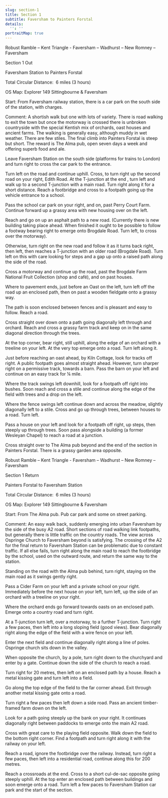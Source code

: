 ```yaml
---
slug: section-1
title: Section 1
subtitle: Faversham to Painters Forstal
details:
  '': ''
portraitMap: true
---
```

Robust Ramble – Kent Triangle - Faversham – Wadhurst – New Romney – Faversham

Section 1 Out  

Faversham Station to Painters Forstal

Total Circular Distance:  6 miles (3 hours)

OS Map: Explorer 149 Sittingbourne & Faversham

Start: From Faversham railway station, there is a car park on the south side of the station, with charges.

Comment: A shortish walk but one with lots of variety. There is road walking to exit the town but once the motorway is crossed there is unbroken countryside with the special Kentish mix of orchards, oast houses and ancient farms. The walking is generally easy, although muddy in wet weather. There are few stiles. The final climb into Painters Forstal is steep but short. The reward is The Alma pub, open seven days a week and offering superb food and ale.

Leave Faversham Station on the south side (platforms for trains to London) and turn right to cross the car park to the entrance.

Turn left on the road and continue uphill. Cross, to turn right up the second road on your right, Edith Road. At the T-junction at the end , turn left and walk up to a second T-junction with a main road. Turn right along it for a short distance. Reach a footbridge and cross to a footpath going up the vehicle entrance to a school.

Pass the school car park on your right, and on, past Perry Court Farm. Continue forward up a grassy area with new housing over on the left.

Reach and go on up an asphalt path to a new road. (Currently there is new building taking place ahead. When finished it ought to be possible to follow a footway bearing right to emerge onto Brogdale Road. Turn left, to cross over the motorway).

Otherwise, turn right on the new road and follow it as it turns back right, then left, then reaches a T-junction with an older road (Brogdale Road). Turn left on this with care looking for steps and a gap up onto a raised path along the side of the road.

Cross a motorway and continue up the road, past the Brogdale Farm National Fruit Collection (shop and café), and on past houses.

Where to pavement ends, just before an Oast on the left, turn left off the road up an enclosed path, then on past a wooden fieldgate onto a grassy way.

The path is soon enclosed between fences and is pleasant and easy to follow. Reach a road.

Cross straight over down onto a path going diagonally left through and orchard. Reach and cross a grassy farm track and keep on in the same diagonal direction through the trees.

At the top corner, bear right, still uphill, along the edge of an orchard with a treeline on your left. At the very top emerge onto a road. Turn left along it.

Just before reaching an oast ahead, by Kiln Cottage, look for tracks off right. A public footpath goes almost straight ahead. However, turn sharper right on a permissive track, towards a barn. Pass the barn on your left and continue on an easy track for ¼ mile.

Where the track swings left downhill, look for a footpath off right into bushes. Soon reach and cross a stile and continue along the edge of the field with trees and a drop on the left.

Where the fence swings left continue down and across the meadow, slightly diagonally left to a stile. Cross and go up through trees, between houses to a road. Turn left.

Pass a house on your left and look for a footpath off right, up steps, then steeply up through trees. Soon pass alongside a building (a former Wesleyan Chapel) to reach a road at a junction.

Cross straight over to The Alma pub beyond and the end of the section in Painters Forstal. There is a grassy garden area opposite.

Robust Ramble – Kent Triangle - Faversham – Wadhurst – New Romney – Faversham

Section 1 Return  

Painters Forstal to Faversham Station

Total Circular Distance:  6 miles (3 hours)

OS Map: Explorer 149 Sittingbourne & Faversham

Start: From The Alma pub. Pub car park and some on street parking.

Comment: An easy walk back, suddenly emerging into urban Faversham by the side of the busy A2 road. Short sections of road walking link footpaths, but generally there is little traffic on the country roads. The view across Ospringe Church to Faversham beyond is satisfying. The crossing of the A2 for the final return to Faversham Station can be problematic due to constant traffic. If all else fails, turn right along the main road to reach the footbridge by the school, used on the outward route, and return the same way to the station.

Standing on the road with the Alma pub behind, turn right, staying on the main road as it swings gently right.

Pass a Cider Farm on your left and a private school on your right. Immediately before the next house on your left, turn left, up the side of an orchard with a treeline on your right.

Where the orchard ends go forward towards oasts on an enclosed path. Emerge onto a country road and turn right.

At a T-junction turn left, over a motorway, to a further T-junction. Turn right a few paces, then left into a long sloping field (good views). Bear diagonally right along the edge of the field with a wire fence on your left.

Enter the next field and continue diagonally right along a line of poles. Ospringe church sits down in the valley.

When opposite the church, by a pole, turn right down to the churchyard and enter by a gate. Continue down the side of the church to reach a road.

Turn right for 20 metres, then left on an enclosed path by a house. Reach a metal kissing gate and turn left into a field.

Go along the top edge of the field to the far corner ahead. Exit through another metal kissing gate onto a road.

Turn right a few paces then left down a side road. Pass an ancient timber-framed farm down on the left.

Look for a path going steeply up the bank on your right. It continues diagonally right between paddocks to emerge onto the main A2 road.

Cross with great care to the playing field opposite. Walk down the field to the bottom right corner. Find a footpath and turn right along it with the railway on your left.

Reach a road, ignore the footbridge over the railway. Instead, turn right a few paces, then left into a residential road, continue along this for 200 metres.

Reach a crossroads at the end. Cross to a short cul-de-sac opposite going steeply uphill. At the top enter an enclosed path between buildings and soon emerge onto a road. Turn left a few paces to Faversham Station car park and the start of the section.
